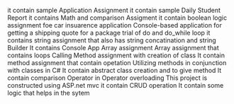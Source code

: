 it contain sample Application Assignment
it contain sample Daily Student Report
it contains Math and comparison Assigment
it contain boolean logic assignment foe car insuarence application
Console-based application for getting a shipping quote for a package
trial of do and do_while loop
it contains string assignment that also has string concatination and string Builder
It contains Console App Array assignment
Array assignment that contains loops
Calling Method assignment with creation of class
It contain method assignment that contain opetation
Utilizing methods in conjunction with classes in C#
It contain abstract class creation and to give method
It contain comparison Operator  in Operator overloading
This project is constructed using ASP.net mvc
it contain CRUD operation
It contain some logic that helps in the sytem
